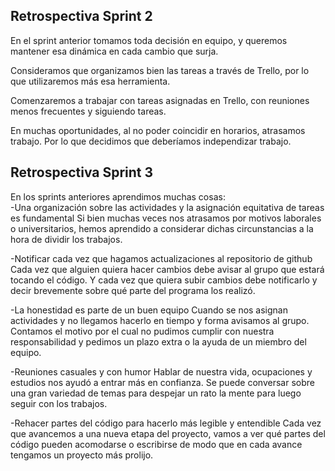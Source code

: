## Retrospectiva Sprint 2

En el sprint anterior tomamos toda decisión en equipo, y queremos mantener esa dinámica en cada cambio que surja.

Consideramos que organizamos bien las tareas a través de Trello, por lo que utilizaremos más esa herramienta.

Comenzaremos a trabajar con tareas asignadas en Trello, con reuniones menos frecuentes y siguiendo tareas.

En muchas oportunidades, al no poder coincidir en horarios, atrasamos trabajo. Por lo que decidimos que deberíamos independizar trabajo.

## Retrospectiva Sprint 3

En los sprints anteriores aprendimos muchas cosas:  
-Una organización sobre las actividades y la asignación equitativa de tareas es fundamental
Si bien muchas veces nos atrasamos por motivos laborales o universitarios, hemos aprendido a considerar dichas circunstancias a la hora de dividir los trabajos.

-Notificar cada vez que hagamos actualizaciones al repositorio de github
Cada vez que alguien quiera hacer cambios debe avisar al grupo que estará tocando el código. Y cada vez que quiera subir cambios debe notificarlo y decir brevemente sobre qué parte del programa los realizó. 

-La honestidad es parte de un buen equipo
Cuando se nos asignan actividades y no llegamos hacerlo en tiempo y forma avisamos al grupo. Contamos el motivo por el cual no pudimos cumplir con nuestra responsabilidad y pedimos un plazo extra o la ayuda de un miembro del equipo.

-Reuniones casuales y con humor
Hablar de nuestra vida, ocupaciones y estudios nos ayudó a entrar más en confianza. Se puede conversar sobre una gran variedad de temas para despejar un rato la mente para luego seguir con los trabajos.

-Rehacer partes del código para hacerlo más legible y entendible
Cada vez que avancemos a una nueva etapa del proyecto, vamos a ver qué partes del código pueden acomodarse o escribirse de modo que en cada avance tengamos un proyecto más prolijo.

